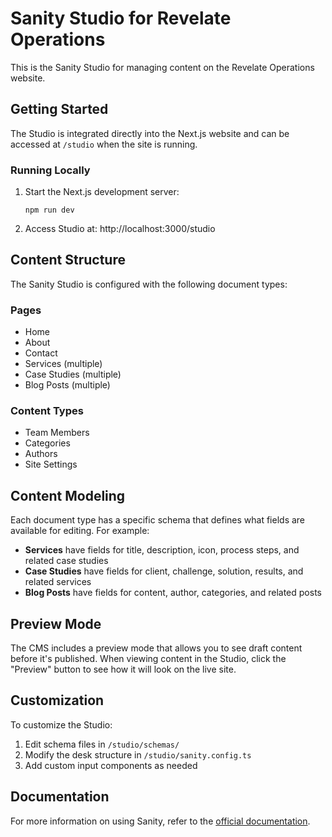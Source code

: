# Sanity Studio for Revelate Operations

This is the Sanity Studio for managing content on the Revelate Operations website.

## Getting Started

The Studio is integrated directly into the Next.js website and can be accessed at `/studio` when the site is running.

### Running Locally

1. Start the Next.js development server:
   ```
   npm run dev
   ```

2. Access Studio at: http://localhost:3000/studio

## Content Structure

The Sanity Studio is configured with the following document types:

### Pages
- Home
- About
- Contact
- Services (multiple)
- Case Studies (multiple)
- Blog Posts (multiple)

### Content Types
- Team Members
- Categories
- Authors
- Site Settings

## Content Modeling

Each document type has a specific schema that defines what fields are available for editing. For example:

- **Services** have fields for title, description, icon, process steps, and related case studies
- **Case Studies** have fields for client, challenge, solution, results, and related services
- **Blog Posts** have fields for content, author, categories, and related posts

## Preview Mode

The CMS includes a preview mode that allows you to see draft content before it's published. When viewing content in the Studio, click the "Preview" button to see how it will look on the live site.

## Customization

To customize the Studio:

1. Edit schema files in `/studio/schemas/`
2. Modify the desk structure in `/studio/sanity.config.ts`
3. Add custom input components as needed

## Documentation

For more information on using Sanity, refer to the [official documentation](https://www.sanity.io/docs).
